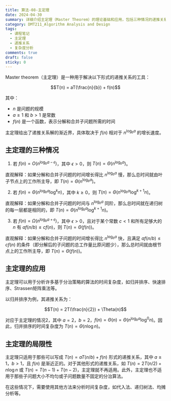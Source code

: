 ```yaml
---
title: 算法-08-主定理
date: 2024-04-30
summary: 详细介绍主定理（Master Theorem）的理论基础和应用，包括三种情况的递推关系求解方法，以及在归并排序等分治算法复杂度分析中的具体应用。
category: DMT211_Algorithm Analysis and Design
tags:
  - 课程笔记
  - 主定理
  - 递推关系
  - 复杂度分析
comments: true
draft: false
sticky: 0
---
```

Master theorem（主定理）是一种用于解决以下形式的递推关系的工具：

$$T(n) = aT(\frac{n}{b}) + f(n)$$

其中：
- $n$ 是问题的规模
- $a \geq 1$ 和 $b > 1$ 是常数
- $f(n)$ 是一个函数，表示分解和合并子问题所需的时间

主定理给出了递推关系解的渐近界，具体取决于 $f(n)$ 相对于 $n^{\log_b a}$ 的增长速度。

## 主定理的三种情况

1. 若 $f(n) = O(n^{\log_b a - \epsilon})$，其中 $\epsilon > 0$，则 $T(n) = \Theta(n^{\log_b a})$。

直观解释：如果分解和合并子问题的时间增长得比 $n^{\log_b a}$ 慢，那么总时间就由叶子节点上的工作所主导，即 $T(n) = \Theta(n^{\log_b a})$。

2. 若 $f(n) = \Theta(n^{\log_b a} \log^k n)$，其中 $k \geq 0$，则 $T(n) = \Theta(n^{\log_b a} \log^{k+1} n)$。

直观解释：如果分解和合并子问题的时间与 $n^{\log_b a}$ 同阶，那么总时间就在递归树的每一层都是相同的，即 $T(n) = \Theta(n^{\log_b a} \log^{k+1} n)$。

3. 若 $f(n) = \Omega(n^{\log_b a + \epsilon})$，其中 $\epsilon > 0$，且对于某个常数 $c < 1$ 和所有足够大的 $n$ 有 $af(n/b) \leq cf(n)$，则 $T(n) = \Theta(f(n))$。

直观解释：如果分解和合并子问题的时间增长得比 $n^{\log_b a}$ 快，且满足 $af(n/b) \leq cf(n)$ 的条件（即分解后的子问题的总工作量比原问题少），那么总时间就由根节点上的工作所主导，即 $T(n) = \Theta(f(n))$。

## 主定理的应用

主定理可以用于分析许多基于分治策略的算法的时间复杂度，如归并排序、快速排序、Strassen矩阵乘法等。

以归并排序为例，其递推关系为：

$$T(n) = 2T(\frac{n}{2}) + \Theta(n)$$

对应于主定理的情况2，其中 $a=2$，$b=2$，$f(n)=\Theta(n)=\Theta(n^{\log_b a} \log^0 n)$。因此，归并排序的时间复杂度为 $T(n) = \Theta(n \log n)$。

## 主定理的局限性

主定理只适用于那些可以写成 $T(n) = aT(n/b) + f(n)$ 形式的递推关系，其中 $a \geq 1$，$b > 1$，且 $f(n)$ 是渐近正的。对于其他形式的递推关系，如 $T(n) = 2T(n/2) + n \log n$ 或 $T(n) = T(n-1) + T(n-2)$，主定理就不再适用。此外，主定理也不适用于那些子问题大小不均匀或子问题数量不固定的分治算法。

在这些情况下，需要使用其他方法来分析时间复杂度，如代入法、递归树法、均摊分析等。